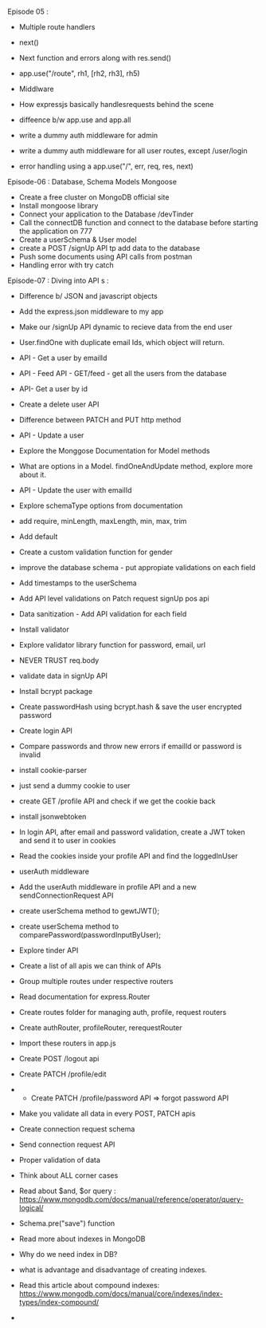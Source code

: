 Episode 05 :

- Multiple route handlers
- next()
- Next function and errors along with res.send()
- app.use("/route", rh1, [rh2, rh3], rh5)

- Middlware
- How expressjs basically handlesrequests behind the scene

- diffeence b/w app.use and app.all
- write a dummy auth middleware for admin
- write a dummy auth middleware for all user routes, except /user/login

- error handling using a app.use("/", err, req, res, next)

Episode-06 : Database, Schema  Models Mongoose

- Create a free cluster on MongoDB official site
- Install mongoose library
- Connect your application to the Database <connectionURL>/devTinder
- Call the connectDB function and connect to the database before starting the application on 777
- Create a userSchema & User model
- create a POST /signUp API tp add data to the database
- Push some documents using API calls from postman
- Handling error with try catch

Episode-07 : Diving into API s :

- Difference b/ JSON and javascript objects
- Add the express.json middleware to my app
- Make our /signUp API dynamic to recieve data from the end user
- User.findOne with duplicate email Ids, which object will return.
- API - Get a user by emailId
- API - Feed API - GET/feed - get all the users from the database
- API- Get a user by id 
- Create a delete user API
- Difference between PATCH and PUT http method
- API - Update a user
- Explore the Monggose Documentation for Model methods
- What are options in a Model. findOneAndUpdate method, explore more about it.
- API - Update the user with emailId

- Explore schemaType options from documentation
- add require, minLength, maxLength, min, max, trim
- Add default
- Create a custom validation function for gender
- improve the database schema - put appropiate validations on each field
- Add timestamps to the userSchema
- Add API level validations on Patch request  signUp pos api
- Data sanitization - Add API validation for each field 
-  Install validator
- Explore validator library function for password, email, url
- NEVER TRUST req.body

- validate data in signUp API
- Install bcrypt package
- Create passwordHash using bcrypt.hash & save the user encrypted password
- Create login API
- Compare passwords and throw new errors if emailId or password is invalid
- install cookie-parser
- just send a dummy cookie to user
- create GET /profile API and check if we get the cookie back
- install jsonwebtoken
- In login API, after email and password validation, create a JWT token and send it to user in cookies
- Read the cookies inside your profile API and find the loggedInUser
- userAuth middleware
- Add the userAuth middleware in profile API and a new sendConnectionRequest API
- create userSchema method to gewtJWT();
- create userSchema method to comparePassword(passwordInputByUser);
 
- Explore tinder API
- Create a list of all apis we can think of APIs
- Group multiple routes under respective routers
- Read documentation for express.Router
- Create routes folder for managing auth, profile, request routers
- Create authRouter, profileRouter, rerequestRouter
- Import these routers in app.js
- Create POST /logout api
- Create PATCH /profile/edit
- - Create PATCH /profile/password API => forgot password API
- Make you validate all data in every POST, PATCH apis

- Create connection request schema
- Send connection request API
- Proper validation of data
- Think about ALL corner cases
- Read about $and, $or query : https://www.mongodb.com/docs/manual/reference/operator/query-logical/
- Schema.pre("save") function
- Read more about indexes in MongoDB
- Why do we need index in DB?
- what is advantage and disadvantage of creating indexes.
- Read this article about compound indexes: https://www.mongodb.com/docs/manual/core/indexes/index-types/index-compound/
- 